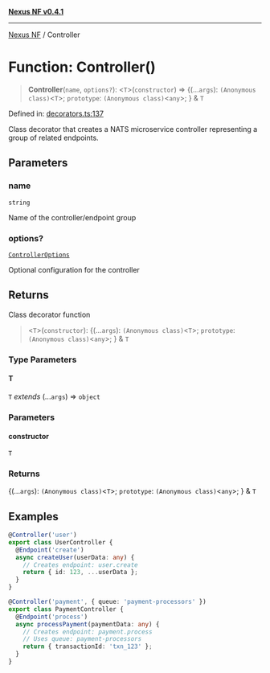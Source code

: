 [**Nexus NF v0.4.1**](../README.md)

***

[Nexus NF](../globals.md) / Controller

# Function: Controller()

> **Controller**(`name`, `options?`): \<`T`\>(`constructor`) => \{(...`args`): `(Anonymous class)`\<`T`\>; `prototype`: `(Anonymous class)`\<`any`\>; \} & `T`

Defined in: [decorators.ts:137](https://github.com/Spaxterr/nexus-nf/blob/8db83c67234287cb454464be694d5e1c6647ab41/src/core/decorators.ts#L137)

Class decorator that creates a NATS microservice controller representing
a group of related endpoints.

## Parameters

### name

`string`

Name of the controller/endpoint group

### options?

[`ControllerOptions`](../interfaces/ControllerOptions.md)

Optional configuration for the controller

## Returns

Class decorator function

> \<`T`\>(`constructor`): \{(...`args`): `(Anonymous class)`\<`T`\>; `prototype`: `(Anonymous class)`\<`any`\>; \} & `T`

### Type Parameters

#### T

`T` *extends* (...`args`) => `object`

### Parameters

#### constructor

`T`

### Returns

\{(...`args`): `(Anonymous class)`\<`T`\>; `prototype`: `(Anonymous class)`\<`any`\>; \} & `T`

## Examples

```typescript
@Controller('user')
export class UserController {
  @Endpoint('create')
  async createUser(userData: any) {
    // Creates endpoint: user.create
    return { id: 123, ...userData };
  }
}
```

```typescript
@Controller('payment', { queue: 'payment-processors' })
export class PaymentController {
  @Endpoint('process')
  async processPayment(paymentData: any) {
    // Creates endpoint: payment.process
    // Uses queue: payment-processors
    return { transactionId: 'txn_123' };
  }
}
```
